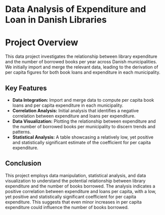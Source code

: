 # Data Analysis of Expenditure and Loan in Danish Libraries 

# Project Overview 
This data project investigates the relationship between library expenditure and the number of borrowed books per year across Danish municipalities. We initially import and merge the relevant data, leading to the derivation of per capita figures for both book loans and expenditure in each municipality.

## Key Features

- **Data Integration:** Import and merge data to compute per capita book loans and per capita expenditure in each municipality.
- **Correlation Analysis:** Initial analysis that identifies a negative correlation between expenditure and loans per expenditure.
- **Data Visualization:** Plotting the relationship between expenditure and the number of borrowed books per municipality to discern trends and patterns.
- **Statistical Analysis:** A table showcasing a relatively low, yet positive and statistically significant estimate of the coefficient for per capita expenditure.

## Conclusion 

This project employs data manipulation, statistical analysis, and data visualization to understand the potential relationship between library expenditure and the number of books borrowed. The analysis indicates a positive correlation between expenditure and loans per capita, with a low, yet positive and statistically significant coefficient for per capita expenditure. This suggests that even minor increases in per capita expenditure could influence the number of books borrowed.

